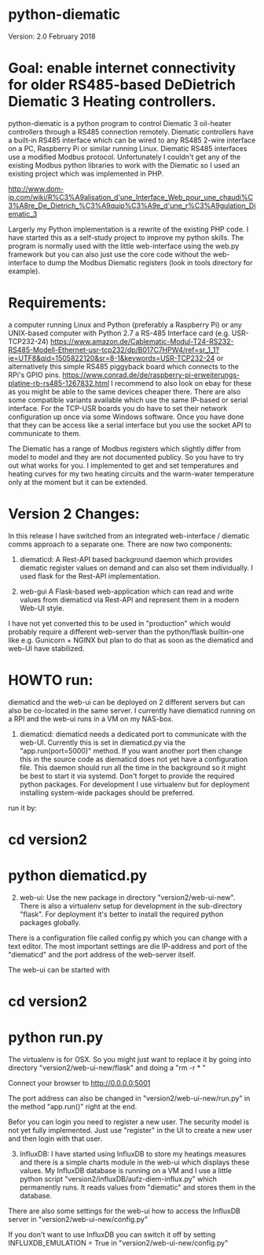 # python-diematic

Version: 2.0 February 2018

# Goal: enable internet connectivity for older RS485-based DeDietrich Diematic 3 Heating controllers.

python-diematic is a python program to control Diematic 3 oil-heater controllers through a RS485 connection remotely. Diematic controllers have a built-in RS485 interface which can be wired to any RS485 2-wire interface on a PC, Raspberry Pi or similar running Linux. Diematic RS485 interfaces use a modified Modbus protocol. Unfortunately I couldn't get any of the existing Modbus python libraries to work with the Diematic so I used an existing project which was implemented in PHP.

http://www.dom-ip.com/wiki/R%C3%A9alisation_d'une_Interface_Web_pour_une_chaudi%C3%A8re_De_Dietrich_%C3%A9quip%C3%A9e_d'une_r%C3%A9gulation_Diematic_3

Largerly my Python implementation is a rewrite of the existing PHP code. I have started this as a self-study project to improve my python skills. The program is normally used with the little web-interface using the web.py framework but you can also just use the core code without the web-interface to dump the Modbus Diematic registers (look in tools directory for example).

# Requirements:

a computer running Linux and Python (preferably a Raspberry Pi) or any UNIX-based computer with Python 2.7
a RS-485 Interface card (e.g. USR-TCP232-24) https://www.amazon.de/Cablematic-Modul-T24-RS232-RS485-Modell-Ethernet-usr-tcp232/dp/B017C7HPW4/ref=sr_1_1?ie=UTF8&qid=1505822120&sr=8-1&keywords=USR-TCP232-24
or alternatively this simple RS485 piggyback board which connects to the RPi's GPIO pins. https://www.conrad.de/de/raspberry-pi-erweiterungs-platine-rb-rs485-1267832.html
I recommend to also look on ebay for these as you might be able to the same devices cheaper there. There are also some compatible variants available which use the same IP-based or serial interface. For the TCP-USR boards you do have to set their network configuration up once via some Windows software. Once you have done that they can be access like a serial interface but you use the socket API to communicate to them.

The Diematic has a range of Modbus registers which slightly differ from model to model and they are not documented publicy. So you have to try out what works for you. I implemented to get and set temperatures and heating curves for my two heating circuits and the warm-water temperature only at the moment but it can be extended.

Version 2 Changes:
==================

In this release I have switched from an integrated web-interface / diematic comms approach to a separate one. There are now two components:

1. diematicd:
A Rest-API based background daemon which provides diematic register values on demand and can also set them individually. I used flask for the Rest-API implementation.

2. web-gui
A Flask-based web-application which can read and write values from diematicd via Rest-API and represent them in a modern Web-UI style.

I have not yet converted this to be used in "production" which would probably require a different web-server than the python/flask builtin-one like e.g. Gunicorn + NGINX but plan to do that as soon as the diematicd and web-UI have stabilized.

HOWTO run:
==========

diematicd and the web-ui can be deployed on 2 different servers but can also be co-located in the same server. I currently have diematicd running on a RPI and the web-ui runs in a VM on my NAS-box.

1. diematicd:
diematicd needs a dedicated port to communicate with the web-UI. Currently this is set in diematicd.py via the "app.run(port=5000)" method. If you want another port then change this in the source code as diematicd does not yet have a configuration file. This daemon should run all the time in the background so it might be best to start it via systemd. Don't forget to provide the required python packages. For development I use virtualenv but for deployment installing system-wide packages should be preferred.

run it by:
# cd version2
# python diematicd.py

2. web-ui: 
Use the new package in directory "version2/web-ui-new". There is also a virtualenv setup for development in the sub-directory "flask". For deployment it's better to install the required python packages globally.

There is a configuration file called config.py which you can change with a text editor. The most important settings are die IP-address and port of the "diematicd" and the port address of the web-server itself. 

The web-ui can be started with
# cd version2
# python run.py

The virtualenv is for OSX. So you might just want to replace it by going into directory "version2/web-ui-new/flask" and doing a "rm -r * "

Connect your browser to http://0.0.0.0:5001

The port address can also be changed in "version2/web-ui-new/run.py" in the method "app.run()" right at the end.

Befor you can login you need to register a new user. The security model is not yet fully implemented. Just use "register" in the UI to create a new user and then login with that user.

3. InfluxDB:
I have started using InfluxDB to store my heatings measures and there is a simple charts module in the web-ui which displays these values. My InfluxDB database is running on a VM and I use a little python script "version2/influxDB/aufz-diem-influx.py" which permanently runs. It reads values from "diematic" and stores them in the database. 

There are also some settings for the web-ui how to access the InfluxDB server in "version2/web-ui-new/config.py"

If you don't want to use InfluxDB you can switch it off by setting INFLUXDB_EMULATION = True in "version2/web-ui-new/config.py"



